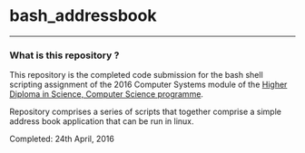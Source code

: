 # bash_addressbook #
---

### What is this repository ? ###

This repository is the completed code submission for the bash shell scripting assignment of the 2016 Computer Systems module of the [Higher Diploma in Science, Computer Science programme].

Repository comprises a series of scripts that together comprise a simple address book application that can be run in linux.

Completed: 24th April, 2016

[//]: # (These are reference links used in the body of this note and get stripped out when the markdown processor does its job. There is no need to format nicely because it shouldn't be seen. Thanks SO - http://stackoverflow.com/questions/4823468/store-comments-in-markdown-syntax)

[Higher Diploma in Science, Computer Science programme]: <https://www.wit.ie/courses/school/science/department_of_computing_maths_physics/higher-diploma-in-science-in-computer-science#tab=outline>